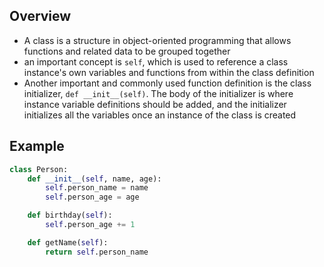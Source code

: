## Overview
- A class is a structure in object-oriented programming that allows functions and related data to be grouped together
- an important concept is `self`, which is used to reference a class instance's own variables and functions from within the class definition
- Another important and commonly used function definition is the class initializer, `def __init__(self)`. The body of the initializer is where instance variable definitions should be added, and the initializer initializes all the variables once an instance of the class is created

## Example
```python
class Person:
    def __init__(self, name, age):
        self.person_name = name
        self.person_age = age

    def birthday(self):
        self.person_age += 1

    def getName(self):
        return self.person_name
```